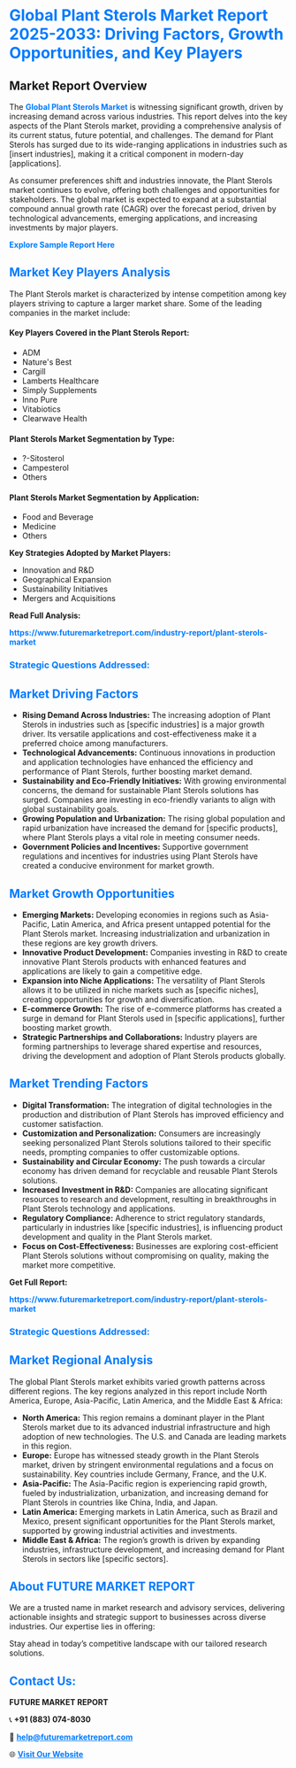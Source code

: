 <h1 style="color: #007BFF;">Global Plant Sterols Market Report 2025-2033: Driving Factors, Growth Opportunities, and Key Players</h1>

<section id="overview">
<h2>Market Report Overview</h2>
<p>The <a href="https://www.futuremarketreport.com/industry-report/plant-sterols-market" style="color: #007BFF; text-decoration: none;"><strong>Global Plant Sterols Market</strong></a> is witnessing significant growth, driven by increasing demand across various industries. This report delves into the key aspects of the Plant Sterols market, providing a comprehensive analysis of its current status, future potential, and challenges. The demand for Plant Sterols has surged due to its wide-ranging applications in industries such as [insert industries], making it a critical component in modern-day [applications].</p>
<p>As consumer preferences shift and industries innovate, the Plant Sterols market continues to evolve, offering both challenges and opportunities for stakeholders. The global market is expected to expand at a substantial compound annual growth rate (CAGR) over the forecast period, driven by technological advancements, emerging applications, and increasing investments by major players.</p>
</section>

<section id="overview">
<p><a href="https://www.futuremarketreport.com/request-sample/reportId=52452" style="color: #007BFF; text-decoration: none;"><strong>Explore Sample Report Here</strong></a></p>
</section>

<section id="key-players">
<h2 style="color: #007BFF;">Market Key Players Analysis</h2>
<p>The Plant Sterols market is characterized by intense competition among key players striving to capture a larger market share. Some of the leading companies in the market include:</p>
<h4>Key Players Covered in the Plant Sterols Report:</h4>
<ul><li>ADM</li><li>Nature&#039;s Best</li><li>Cargill</li><li>Lamberts Healthcare</li><li>Simply Supplements</li><li>Inno Pure</li><li>Vitabiotics</li><li>Clearwave Health</li></ul>
<h4>Plant Sterols Market Segmentation by Type:</h4>
<ul><li>?-Sitosterol</li><li>Campesterol</li><li>Others</li></ul>

<h4>Plant Sterols Market Segmentation by Application:</h4>
<ul><li>Food and Beverage</li><li>Medicine</li><li>Others</li></ul>
<p><strong>Key Strategies Adopted by Market Players:</strong></p>
<ul>
<li>Innovation and R&D</li>
<li>Geographical Expansion</li>
<li>Sustainability Initiatives</li>
<li>Mergers and Acquisitions</li>
</ul>
</section>

<section>
<p><strong>Read Full Analysis: </strong></p><a href="https://www.futuremarketreport.com/industry-report/plant-sterols-market" style="color: #007BFF; text-decoration: none;"><strong>https://www.futuremarketreport.com/industry-report/plant-sterols-market</strong></a>
<h3 style="color: #007BFF;">Strategic Questions Addressed:</h3>
</section>

<section id="driving-factors">
<h2 style="color: #007BFF;">Market Driving Factors</h2>
<ul>
<li><strong>Rising Demand Across Industries:</strong> The increasing adoption of Plant Sterols in industries such as [specific industries] is a major growth driver. Its versatile applications and cost-effectiveness make it a preferred choice among manufacturers.</li>
<li><strong>Technological Advancements:</strong> Continuous innovations in production and application technologies have enhanced the efficiency and performance of Plant Sterols, further boosting market demand.</li>
<li><strong>Sustainability and Eco-Friendly Initiatives:</strong> With growing environmental concerns, the demand for sustainable Plant Sterols solutions has surged. Companies are investing in eco-friendly variants to align with global sustainability goals.</li>
<li><strong>Growing Population and Urbanization:</strong> The rising global population and rapid urbanization have increased the demand for [specific products], where Plant Sterols plays a vital role in meeting consumer needs.</li>
<li><strong>Government Policies and Incentives:</strong> Supportive government regulations and incentives for industries using Plant Sterols have created a conducive environment for market growth.</li>
</ul>
</section>

<section id="growth-opportunities">
<h2 style="color: #007BFF;">Market Growth Opportunities</h2>
<ul>
<li><strong>Emerging Markets:</strong> Developing economies in regions such as Asia-Pacific, Latin America, and Africa present untapped potential for the Plant Sterols market. Increasing industrialization and urbanization in these regions are key growth drivers.</li>
<li><strong>Innovative Product Development:</strong> Companies investing in R&D to create innovative Plant Sterols products with enhanced features and applications are likely to gain a competitive edge.</li>
<li><strong>Expansion into Niche Applications:</strong> The versatility of Plant Sterols allows it to be utilized in niche markets such as [specific niches], creating opportunities for growth and diversification.</li>
<li><strong>E-commerce Growth:</strong> The rise of e-commerce platforms has created a surge in demand for Plant Sterols used in [specific applications], further boosting market growth.</li>
<li><strong>Strategic Partnerships and Collaborations:</strong> Industry players are forming partnerships to leverage shared expertise and resources, driving the development and adoption of Plant Sterols products globally.</li>
</ul>
</section>

<section id="trending-factors">
<h2 style="color: #007BFF;">Market Trending Factors</h2>
<ul>
<li><strong>Digital Transformation:</strong> The integration of digital technologies in the production and distribution of Plant Sterols has improved efficiency and customer satisfaction.</li>
<li><strong>Customization and Personalization:</strong> Consumers are increasingly seeking personalized Plant Sterols solutions tailored to their specific needs, prompting companies to offer customizable options.</li>
<li><strong>Sustainability and Circular Economy:</strong> The push towards a circular economy has driven demand for recyclable and reusable Plant Sterols solutions.</li>
<li><strong>Increased Investment in R&D:</strong> Companies are allocating significant resources to research and development, resulting in breakthroughs in Plant Sterols technology and applications.</li>
<li><strong>Regulatory Compliance:</strong> Adherence to strict regulatory standards, particularly in industries like [specific industries], is influencing product development and quality in the Plant Sterols market.</li>
<li><strong>Focus on Cost-Effectiveness:</strong> Businesses are exploring cost-efficient Plant Sterols solutions without compromising on quality, making the market more competitive.</li>
</ul>
</section>

<section>
<p><strong>Get Full Report: </strong></p><a href="https://www.futuremarketreport.com/industry-report/plant-sterols-market" style="color: #007BFF; text-decoration: none;"><strong>https://www.futuremarketreport.com/industry-report/plant-sterols-market</strong></a>
<h3 style="color: #007BFF;">Strategic Questions Addressed:</h3>
</section>


<section id="regional-analysis">
<h2 style="color: #007BFF;">Market Regional Analysis</h2>
<p>The global Plant Sterols market exhibits varied growth patterns across different regions. The key regions analyzed in this report include North America, Europe, Asia-Pacific, Latin America, and the Middle East & Africa:</p>
<ul>
<li><strong>North America:</strong> This region remains a dominant player in the Plant Sterols market due to its advanced industrial infrastructure and high adoption of new technologies. The U.S. and Canada are leading markets in this region.</li>
<li><strong>Europe:</strong> Europe has witnessed steady growth in the Plant Sterols market, driven by stringent environmental regulations and a focus on sustainability. Key countries include Germany, France, and the U.K.</li>
<li><strong>Asia-Pacific:</strong> The Asia-Pacific region is experiencing rapid growth, fueled by industrialization, urbanization, and increasing demand for Plant Sterols in countries like China, India, and Japan.</li>
<li><strong>Latin America:</strong> Emerging markets in Latin America, such as Brazil and Mexico, present significant opportunities for the Plant Sterols market, supported by growing industrial activities and investments.</li>
<li><strong>Middle East & Africa:</strong> The region’s growth is driven by expanding industries, infrastructure development, and increasing demand for Plant Sterols in sectors like [specific sectors].</li>
</ul>
</section>

<footer>
<h2 style="color: #007BFF;">About FUTURE MARKET REPORT</h2>
<p>We are a trusted name in market research and advisory services, delivering actionable insights and strategic support to businesses across diverse industries. Our expertise lies in offering:</p>

<p>Stay ahead in today’s competitive landscape with our tailored research solutions.</p>

<h2 style="color: #007BFF;">Contact Us:</h2>
<p><strong>FUTURE MARKET REPORT</strong></p>
<p>📞 <strong>+91 (883) 074-8030</strong></p>
<p>📧 <strong><a href="mailto:help@futuremarketreport.com" style="color: #007BFF;">help@futuremarketreport.com</a></strong></p>
<p>🌐 <strong><a href="https://www.futuremarketreport.com/" style="color: #007BFF;">Visit Our Website</a></strong></p>
</footer>